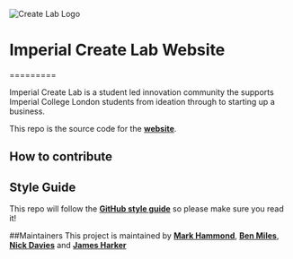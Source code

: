 ![Create Lab Logo](http://www.imperialcreatelab.com/LogoAdjacent.png)

# Imperial Create Lab Website
=========

Imperial Create Lab is a student led innovation community the supports Imperial College London students from ideation through to starting up a business.

This repo is the source code for the **[website](http://www.imperialcreatelab.com)**.

## How to contribute


## Style Guide
This repo will follow the **[GitHub style guide](https://github.com/styleguide)** so please make sure you read it!

##Maintainers
This project is maintained by **[Mark Hammond](https://github.com/mwhammond)**, **[Ben Miles](https://github.com/bmiles)**, **[Nick Davies](https://github.com/nicktdavies)** and **[James Harker](https://github.com/jamesharker)**
